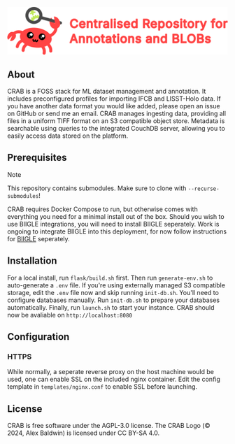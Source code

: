 ![Centralised Repository for Annotations and BLOBs](flask/src/static/crab-logotext512.png)

## About
CRAB is a FOSS stack for ML dataset management and annotation. It includes preconfigured profiles for importing IFCB and LISST-Holo data. If you have another data format you would like added, please open an issue on GitHub or send me an email. CRAB manages ingesting data, providing all files in a uniform TIFF format on an S3 compatible object store. Metadata is searchable using queries to the integrated CouchDB server, allowing you to easily access data stored on the platform.

## Prerequisites

> [!NOTE]
> This repository contains submodules. Make sure to clone with `--recurse-submodules`!

CRAB requires Docker Compose to run, but otherwise comes with everything you need for a minimal install out of the box. Should you wish to use BIIGLE integrations, you will need to install BIIGLE seperately. Work is ongoing to integrate BIIGLE into this deployment, for now follow instructions for [BIIGLE](https://biigle-admin-documentation.readthedocs.io/installation/) seperately.

## Installation

For a local install, run `flask/build.sh` first.
Then run `generate-env.sh` to auto-generate a `.env` file.
If you're using externally managed S3 compatible storage, edit the `.env` file now and skip running `init-db.sh`. You'll need to configure databases manually.
Run `init-db.sh` to prepare your databases automatically.
Finally, run `launch.sh` to start your instance.
CRAB should now be avaliable on `http://localhost:8080`

## Configuration

### HTTPS

While normally, a seperate reverse proxy on the host machine would be used, one can enable SSL on the included nginx container. Edit the config template in `templates/nginx.conf` to enable SSL before launching.

## License
CRAB is free software under the AGPL-3.0 license.
The CRAB Logo (© 2024, Alex Baldwin) is licensed under CC BY-SA 4.0.
